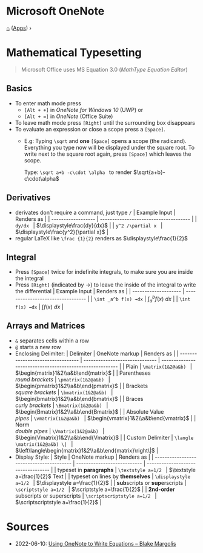 # Microsoft OneNote
[⌂](../README.md) ([Apps](../README.md#applications)) ›

# Mathematical Typesetting

> Microsoft Office uses MS Equation 3.0 (_MathType Equation Editor_)

## Basics
- To enter math mode press
    - `[Alt + +]` in _OneNote for Windows 10_ (UWP) or 
    - `[Alt + =]` in _OneNote_ (Office Suite)
- To leave math mode press `[Right]` until the surrounding box disappears
- To evaluate an expression or close a scope press a `[Space]`.
  - E.g: Typing `\sqrt` and **one** `[Space]` opens a scope (the radicand). 
    Everything you type now will be displayed under the square root.
    To write next to the square root again, press `[Space]` which leaves the scope.

    Type: `\sqrt a+b -c\cdot \alpha ` to render $\sqrt{a+b}-c\cdot\alpha$

## Derivatives
- derivates don't require a command, just type `/`
    | Example Input      | Renders as                            |
    | ------------------ | ------------------------------------- |
    | `dy/dx `           | $\displaystyle\frac{dy}{dx}$          |
    | `y^2 /\partial x ` | $\displaystyle\frac{y^2}{\partial x}$ |
- regular LaTeX like `\frac {1}{2}` renders as $\displaystyle\frac{1}{2}$

## Integral
- Press `[Space]` twice for indefinite integrals, to make sure you are inside the integral
- Press `[Right]` (indicated by →) to leave the inside of the integral to write the differential
    | Example Input        | Renders as                        |
    | -------------------- | --------------------------------- |
    | `\int _a^b f(x) →dx` | $\displaystyle\int_a^b{f(x)}\ dx$ |
    | `\int  f(x) →dx`     | $\displaystyle\int{f(x)}\ dx$     |

## Arrays and Matrices
- `&` separates cells within a row
- `@` starts a new row    
- Enclosing Delimiter:
    | Delimiter                         | OneNote markup                 | Renders as                                               |
    | --------------------------------- | ------------------------------ | -------------------------------------------------------- |
    | Plain                             | `\matrix(1&2@a&b) `            | $\begin{matrix}1&2\\a&b\end{matrix}$                     |
    | Parentheses <br> _round brackets_ | `\pmatrix(1&2@a&b) `           | $\begin{pmatrix}1&2\\a&b\end{pmatrix}$                   |
    | Brackets <br> _square brackets_   | `\bmatrix(1&2@a&b) `           | $\begin{bmatrix}1&2\\a&b\end{bmatrix}$                   |
    | Braces <br> _curly brackets_      | `\Bmatrix(1&2@a&b) `           | $\begin{Bmatrix}1&2\\a&b\end{Bmatrix}$                   |
    | Absolute Value <br> _pipes_       | `\vmatrix(1&2@a&b) `           | $\begin{vmatrix}1&2\\a&b\end{vmatrix}$                   |
    | Norm <br> _double pipes_          | `\Vmatrix(1&2@a&b) `           | $\begin{Vmatrix}1&2\\a&b\end{Vmatrix}$                   |
    | Custom Delimiter                  | `\langle \matrix(1&2@a&b) \| ` | $\left\langle\begin{matrix}1&2\\a&b\end{matrix}\right\|$ |
- Display Style:
    | Style                                    | OneNote markup              | Renders as                         |
    | ---------------------------------------- | --------------------------- | ---------------------------------- |
    | typeset in **paragraphs**                | `\textstyle a=1/2 `         | $\textstyle a=\frac{1}{2}$ Text    |
    | typeset on lines by **themselves**       | `\displaystyle a=1/2 `      | $\displaystyle a=\frac{1}{2}$      |
    | **sub**scripts or **sup**erscripts       | `\scriptstyle a=1/2 `       | $\scriptstyle a=\frac{1}{2}$       |
    | **2nd-order** subscripts or superscripts | `\scriptscriptstyle a=1/2 ` | $\scriptscriptstyle a=\frac{1}{2}$ |


# Sources
- 2022-06-10: [Using OneNote to Write Equations – Blake Margolis](https://sites.utexas.edu/margolis/2019/04/09/using-onenote/)